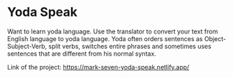 # Yoda Speak

Want to learn yoda language. Use the translator to convert your text from English language to yoda language. Yoda often orders sentences as Object-Subject-Verb, split verbs, switches entire phrases and sometimes uses sentences that are different from his normal syntax.

Link of the project: https://mark-seven-yoda-speak.netlify.app/
